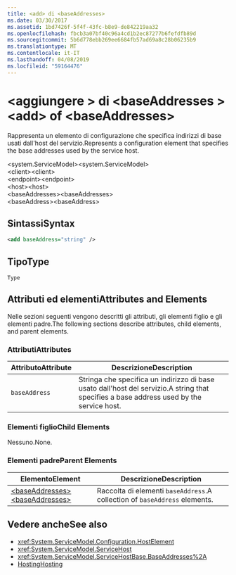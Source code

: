 ```yaml
---
title: <add> di <baseAddresses>
ms.date: 03/30/2017
ms.assetid: 1bd7426f-5f4f-43fc-b8e9-de842219aa32
ms.openlocfilehash: fbcb3a07bf40c96a4cd1b2ec87277b6fefdfb89d
ms.sourcegitcommit: 5b6d778ebb269ee6684fb57ad69a8c28b06235b9
ms.translationtype: MT
ms.contentlocale: it-IT
ms.lasthandoff: 04/08/2019
ms.locfileid: "59164476"
---
```

# <a name="add-of-baseaddresses"></a><span data-ttu-id="6f991-102">\<aggiungere > di \<baseAddresses ></span><span class="sxs-lookup"><span data-stu-id="6f991-102">\<add> of \<baseAddresses></span></span>
<span data-ttu-id="6f991-103">Rappresenta un elemento di configurazione che specifica indirizzi di base usati dall'host del servizio.</span><span class="sxs-lookup"><span data-stu-id="6f991-103">Represents a configuration element that specifies the base addresses used by the service host.</span></span>  
  
 <span data-ttu-id="6f991-104">\<system.ServiceModel></span><span class="sxs-lookup"><span data-stu-id="6f991-104">\<system.ServiceModel></span></span>  
<span data-ttu-id="6f991-105">\<client></span><span class="sxs-lookup"><span data-stu-id="6f991-105">\<client></span></span>  
<span data-ttu-id="6f991-106">\<endpoint></span><span class="sxs-lookup"><span data-stu-id="6f991-106">\<endpoint></span></span>  
<span data-ttu-id="6f991-107">\<host></span><span class="sxs-lookup"><span data-stu-id="6f991-107">\<host></span></span>  
<span data-ttu-id="6f991-108">\<baseAddresses></span><span class="sxs-lookup"><span data-stu-id="6f991-108">\<baseAddresses></span></span>  
<span data-ttu-id="6f991-109">\<baseAddress></span><span class="sxs-lookup"><span data-stu-id="6f991-109">\<baseAddress></span></span>  
  
## <a name="syntax"></a><span data-ttu-id="6f991-110">Sintassi</span><span class="sxs-lookup"><span data-stu-id="6f991-110">Syntax</span></span>  
  
```xml  
<add baseAddress="string" />
```  
  
## <a name="type"></a><span data-ttu-id="6f991-111">Tipo</span><span class="sxs-lookup"><span data-stu-id="6f991-111">Type</span></span>  
 `Type`  
  
## <a name="attributes-and-elements"></a><span data-ttu-id="6f991-112">Attributi ed elementi</span><span class="sxs-lookup"><span data-stu-id="6f991-112">Attributes and Elements</span></span>  
 <span data-ttu-id="6f991-113">Nelle sezioni seguenti vengono descritti gli attributi, gli elementi figlio e gli elementi padre.</span><span class="sxs-lookup"><span data-stu-id="6f991-113">The following sections describe attributes, child elements, and parent elements.</span></span>  
  
### <a name="attributes"></a><span data-ttu-id="6f991-114">Attributi</span><span class="sxs-lookup"><span data-stu-id="6f991-114">Attributes</span></span>  
  
|<span data-ttu-id="6f991-115">Attributo</span><span class="sxs-lookup"><span data-stu-id="6f991-115">Attribute</span></span>|<span data-ttu-id="6f991-116">Descrizione</span><span class="sxs-lookup"><span data-stu-id="6f991-116">Description</span></span>|  
|---------------|-----------------|  
|`baseAddress`|<span data-ttu-id="6f991-117">Stringa che specifica un indirizzo di base usato dall'host del servizio.</span><span class="sxs-lookup"><span data-stu-id="6f991-117">A string that specifies a base address used by the service host.</span></span>|  
  
### <a name="child-elements"></a><span data-ttu-id="6f991-118">Elementi figlio</span><span class="sxs-lookup"><span data-stu-id="6f991-118">Child Elements</span></span>  
 <span data-ttu-id="6f991-119">Nessuno.</span><span class="sxs-lookup"><span data-stu-id="6f991-119">None.</span></span>  
  
### <a name="parent-elements"></a><span data-ttu-id="6f991-120">Elementi padre</span><span class="sxs-lookup"><span data-stu-id="6f991-120">Parent Elements</span></span>  
  
|<span data-ttu-id="6f991-121">Elemento</span><span class="sxs-lookup"><span data-stu-id="6f991-121">Element</span></span>|<span data-ttu-id="6f991-122">Descrizione</span><span class="sxs-lookup"><span data-stu-id="6f991-122">Description</span></span>|  
|-------------|-----------------|  
|[<span data-ttu-id="6f991-123">\<baseAddresses></span><span class="sxs-lookup"><span data-stu-id="6f991-123">\<baseAddresses></span></span>](../../../../../docs/framework/configure-apps/file-schema/wcf/baseaddresses.md)|<span data-ttu-id="6f991-124">Raccolta di elementi `baseAddress`.</span><span class="sxs-lookup"><span data-stu-id="6f991-124">A collection of `baseAddress` elements.</span></span>|  
  
## <a name="see-also"></a><span data-ttu-id="6f991-125">Vedere anche</span><span class="sxs-lookup"><span data-stu-id="6f991-125">See also</span></span>

- <xref:System.ServiceModel.Configuration.HostElement>
- <xref:System.ServiceModel.ServiceHost>
- <xref:System.ServiceModel.ServiceHostBase.BaseAddresses%2A>
- [<span data-ttu-id="6f991-126">Hosting</span><span class="sxs-lookup"><span data-stu-id="6f991-126">Hosting</span></span>](../../../../../docs/framework/wcf/feature-details/hosting.md)
